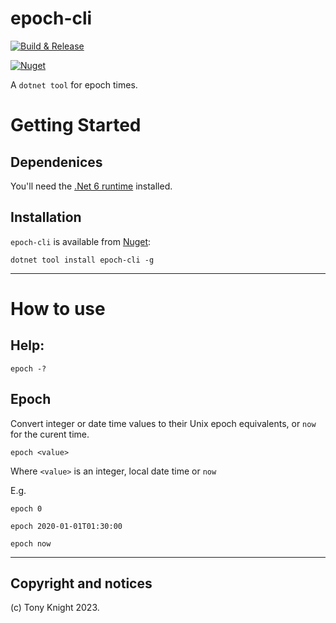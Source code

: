 # epoch-cli


[![Build & Release](https://github.com/tonycknight/epoch-cli/actions/workflows/build.yml/badge.svg)](https://github.com/tonycknight/epoch-cli/actions/workflows/build.yml)

[![Nuget](https://img.shields.io/nuget/v/epoch-cli)](https://www.nuget.org/packages/epoch-cli/)

A `dotnet tool` for epoch times.


# Getting Started

## Dependenices

You'll need the [.Net 6 runtime](https://dotnet.microsoft.com/en-us/download/dotnet/6.0) installed.

## Installation

``epoch-cli`` is available from [Nuget](https://www.nuget.org/packages/epoch-cli/):

```
dotnet tool install epoch-cli -g
```

---


# How to use

## Help:

```
epoch -?
```


## Epoch

Convert integer or date time values to their Unix epoch equivalents, or `now` for the curent time.

```
epoch <value>
```

Where `<value>` is an integer, local date time or `now`

E.g.

`epoch 0`

`epoch 2020-01-01T01:30:00`

`epoch now`


---



## Copyright and notices

(c) Tony Knight 2023.

